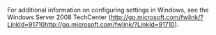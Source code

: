 <Token xmlns:xlink="http://www.w3.org/1999/xlink">For additional information on configuring settings in Windows, see the Windows Server 2008 TechCenter (<externalLink xmlns="http://ddue.schemas.microsoft.com/authoring/2003/5"><linkText>http://go.microsoft.com/fwlink/?LinkId=91710</linkText><linkUri>http://go.microsoft.com/fwlink/?LinkId=91710</linkUri></externalLink>).</Token>